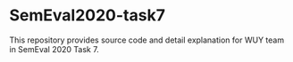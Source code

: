 # SemEval2020-task7
This repository provides source code and detail explanation for WUY team in SemEval 2020 Task 7.
